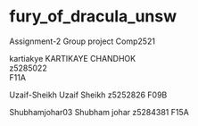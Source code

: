 # fury_of_dracula_unsw
Assignment-2 Group project Comp2521

kartiakye 
KARTIKAYE CHANDHOK      
z5285022    
F11A

Uzaif-Sheikh
Uzaif Sheikh
z5252826
F09B

Shubhamjohar03
Shubham johar
z5284381
F15A
